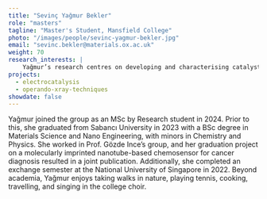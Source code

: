 ```yaml
---
title: "Sevinç Yağmur Bekler"
role: "masters"
tagline: "Master's Student, Mansfield College"
photo: "/images/people/sevinc-yagmur-bekler.jpg"
email: "sevinc.bekler@materials.ox.ac.uk"
weight: 70
research_interests: |
    Yağmur’s research centres on developing and characterising catalyst nanoparticles to convert carbon dioxide into useful chemicals. She focuses on using novel micro-reactor designs with graphene windows to enable surface-sensitive X-ray spectroscopy at realistic pressures, allowing operando characterisation of catalyst nanoparticles.
projects:
  - electrocatalysis
  - operando-xray-techniques
showdate: false
---
```


Yağmur joined the group as an MSc by Research student in 2024. Prior to this, she graduated from Sabancı University in 2023 with a BSc degree in Materials Science and Nano Engineering, with minors in Chemistry and Physics. She worked in Prof. Gözde Ince’s group, and her graduation project on a molecularly imprinted nanotube-based chemosensor for cancer diagnosis resulted in a joint publication. Additionally, she completed an exchange semester at the National University of Singapore in 2022. Beyond academia, Yağmur enjoys taking walks in nature, playing tennis, cooking, travelling, and singing in the college choir.
